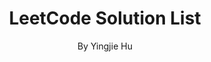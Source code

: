 ---
layout: list-category-leetcode
title: LeetCode Solution List
subtitle: By Yingjie Hu
search_word: "leetcode"
---